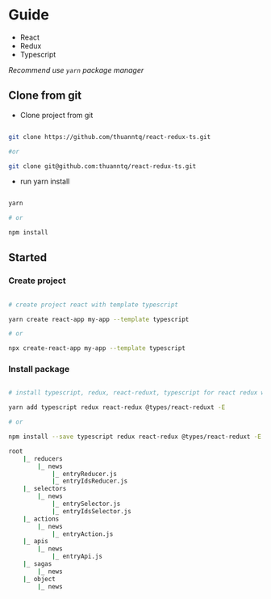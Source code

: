 # Guide

-   React
-   Redux
-   Typescript

_Recommend use `yarn` package manager_

## Clone from git

-   Clone project from git

```bash

git clone https://github.com/thuanntq/react-redux-ts.git

#or

git clone git@github.com:thuanntq/react-redux-ts.git

```

-   run yarn install

```bash

yarn

# or

npm install

```

## Started

### Create project

```bash

# create project react with template typescript

yarn create react-app my-app --template typescript

# or

npx create-react-app my-app --template typescript

```

### Install package

```bash

# install typescript, redux, react-reduxt, typescript for react redux with exact version

yarn add typescript redux react-redux @types/react-reduxt -E

# or

npm install --save typescript redux react-redux @types/react-reduxt -E

```

```bash
root
    |_ reducers
        |_ news
            |_ entryReducer.js
            |_ entryIdsReducer.js
    |_ selectors
        |_ news
            |_ entrySelector.js
            |_ entryIdsSelector.js
    |_ actions
        |_ news
            |_ entryAction.js
    |_ apis
        |_ news
            |_ entryApi.js
    |_ sagas
        |_ news
    |_ object
        |_ news
```
